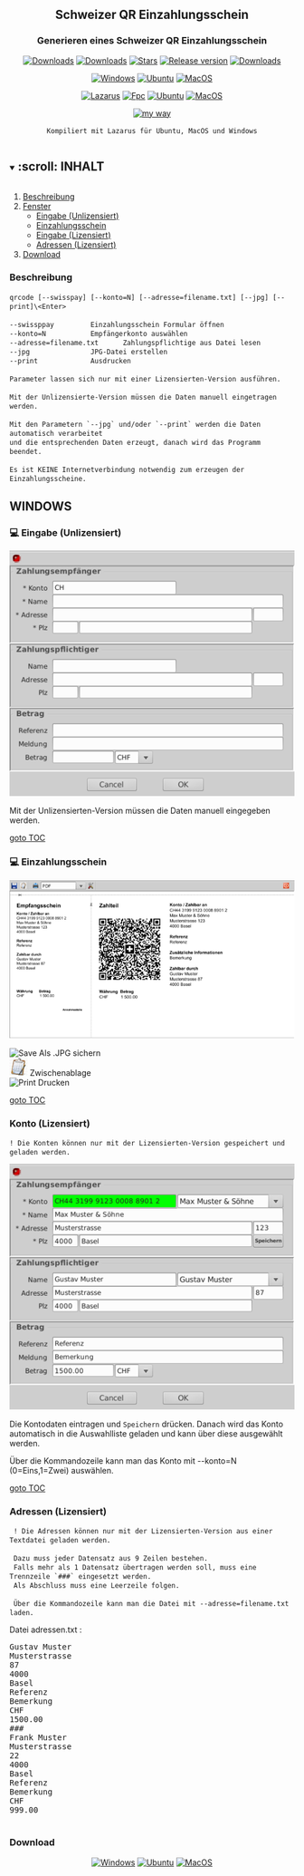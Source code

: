 <div align="center">

## Schweizer QR Einzahlungsschein

### Generieren eines Schweizer QR Einzahlungsschein

[![Downloads](https://img.shields.io/github/last-commit/unattended-ch/einzahlungsschein?style=for-the-badge&color=green)](https://github.com/unattended-ch/einzahlungsschein/releases/latest)
[![Downloads](https://img.shields.io/github/license/unattended-ch/einzahlungsschein?style=for-the-badge&color=darkgreen)](https://github.com/unattended-ch/einzahlungsschein/releases/latest)
[![Stars](https://img.shields.io/github/stars/unattended-ch/einzahlungsschein?style=for-the-badge&color=orange)](https://github.com/unattended-ch/einzahlungsschein/stargazers)
[![Release version](https://img.shields.io/github/v/release/unattended-ch/einzahlungsschein?label=&style=for-the-badge)](https://github.com/unattended-ch/einzahlungsschein/releases/latest)
[![Downloads](https://img.shields.io/github/downloads/unattended-ch/einzahlungsschein/total?style=for-the-badge&color=blue)](https://github.com/unattended-ch/einzahlungsschein/releases/latest)

[![Windows](https://img.shields.io/badge/-Windows_x64-blue.svg?style=for-the-badge&logo=windows)](https://github.com/unattended-ch/einzahlungsschein/releases/latest/download/qrcode_1.0.0.0-win64.exe)
[![Ubuntu](https://img.shields.io/badge/-Ubuntu_x64-brightgreen.svg?style=for-the-badge&logo=linux)](https://github.com/unattended-ch/einzahlungsschein/releases/latest/download/qrcode_1.0.0.0-amd64.deb)
[![MacOS](https://img.shields.io/badge/-MacOS_x64-lightblue.svg?style=for-the-badge&logo=apple)](https://github.com/unattended-ch/einzahlungsschein/releases/latest/download/qrcode_1.0.0.0-mac64.dmg)

[![Lazarus](https://img.shields.io/badge/-Lazarus_2.2.4-yellow.svg?style=for-the-badge)](https://sourceforge.net/projects/lazarus/files/Lazarus%20Linux%20amd64%20DEB/Lazarus%202.2.4/)
[![Fpc](https://img.shields.io/badge/-FPC_3.2.2-yellow.svg?style=for-the-badge)](https://www.freepascal.org/download.html)
[![Ubuntu](https://img.shields.io/badge/-Ubuntu_20.04-yellow.svg?style=for-the-badge)](https://releases.ubuntu.com/focal/)
[![MacOS](https://img.shields.io/badge/-MacOS_10.13-yellow.svg?style=for-the-badge)](https://de.wikipedia.org/wiki/MacOS)

[![my way](https://img.shields.io/badge/-vide_alios_et_bene_quod_opus_est_cogitare-navy.svg?style=for-the-badge)](https://www.google.ch/search?q=%22vide+alios+et+bene+quod+opus+est+cogitare%22+translate)



    Kompiliert mit Lazarus für Ubuntu, MacOS und Windows


</div>

<a name="toc"></a>
<!-- TABLE OF CONTENTS -->
<details open="open">
  <summary><h2 style="display: inline-block">:scroll: INHALT</h2></summary>
  <ol>
    <li><a href="#descriptions">Beschreibung</a></li>
    <li><a href="#windows">Fenster</a>
      <ul>
      <li><a href="#mainwindow">Eingabe (Unlizensiert)</a></li>
      <li><a href="#paywindow">Einzahlungsschein</a></li>
      <li><a href="#konten">Eingabe (Lizensiert)</a></li>
      <li><a href="#adresses">Adressen (Lizensiert)</a></li>
      </ul>
    </li>
    <li><a href="#downloads">Download</a></li>
  </ol>
</details>

<a name="description"></a>
### Beschreibung

    qrcode [--swisspay] [--konto=N] [--adresse=filename.txt] [--jpg] [--print]\<Enter>

    --swissppay			Einzahlungsschein Formular öffnen
    --konto=N			Empfängerkonto auswählen
    --adresse=filename.txt		Zahlungspflichtige aus Datei lesen
    --jpg				JPG-Datei erstellen
    --print				Ausdrucken

    Parameter lassen sich nur mit einer Lizensierten-Version ausführen.

    Mit der Unlizensierte-Version müssen die Daten manuell eingetragen werden.

    Mit den Parametern `--jpg` und/oder `--print` werden die Daten automatisch verarbeitet
    und die entsprechenden Daten erzeugt, danach wird das Programm beendet.

    Es ist KEINE Internetverbindung notwendig zum erzeugen der Einzahlungsscheine.

<a name="windows"></a>
## WINDOWS
<a name="mainwindow"></a>
### :computer: Eingabe (Unlizensiert)
<div align="center">

![Main Page](/res/main-window.png)

</div>

   Mit der Unlizensierten-Version müssen die Daten manuell eingegeben werden.

   [goto TOC](#toc)


### :computer: Einzahlungsschein
<div align="center">

![Main Page](/res/pay-window.png)

</div>

![Save](/res/save.ico) Als .JPG sichern  
![Clip](/res/clip-32x32.jpg) Zwischenablage  
![Print](/res/printer-32x32.jpg) Drucken  



   [goto TOC](#toc)

<a name="konten"></a>
### Konto (Lizensiert)

    ! Die Konten können nur mit der Lizensierten-Version gespeichert und geladen werden.

<div align="center">

![Full Page](/res/full-window.png)

</div>

   Die Kontodaten eintragen und `Speichern` drücken.
   Danach wird das Konto automatisch in die Auswahlliste geladen und kann über diese ausgewählt werden.
   
   Über die Kommandozeile kann man das Konto mit --konto=N (0=Eins,1=Zwei) auswählen.

   [goto TOC](#toc)

<a name="adresses"></a>
### Adressen (Lizensiert)

     ! Die Adressen können nur mit der Lizensierten-Version aus einer Textdatei geladen werden.

     Dazu muss jeder Datensatz aus 9 Zeilen bestehen.
     Falls mehr als 1 Datensatz übertragen werden soll, muss eine Trennzeile `###` eingesetzt werden.
     Als Abschluss muss eine Leerzeile folgen.

     Über die Kommandozeile kann man die Datei mit --adresse=filename.txt laden.

 Datei adressen.txt :

<pre>
Gustav Muster
Musterstrasse
87
4000
Basel
Referenz
Bemerkung
CHF
1500.00
###
Frank Muster
Musterstrasse
22
4000
Basel
Referenz
Bemerkung
CHF
999.00

</pre>

<a name="downloads"></a>
### Download
<div align="center">

[![Windows](https://img.shields.io/badge/-Windows_x64-blue.svg?style=for-the-badge&logo=windows)](https://github.com/unattended-ch/einzahlungsschein/releases/latest/download/qrcode_1.0.0.0-win64.exe)
[![Ubuntu](https://img.shields.io/badge/-Ubuntu_x64-brightgreen.svg?style=for-the-badge&logo=linux)](https://github.com/unattended-ch/einzahlungsschein/releases/latest/download/qrcode_1.0.0.0-amd64.deb)
[![MacOS](https://img.shields.io/badge/-MacOS_x64-lightblue.svg?style=for-the-badge&logo=apple)](https://github.com/unattended-ch/einzahlungsschein/releases/latest/download/qrcode_1.0.0.0-mac64.dmg)

</div>
